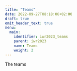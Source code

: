 ```yaml
---
title: "Teams"
date: 2022-09-27T08:18:06+02:00
draft: true
omit_header_text: true
menu:
  main:
    identifier: iwr2023_teams
    parent: iwr2023
    name: Teams
    weight: 2
---
```


The teams

